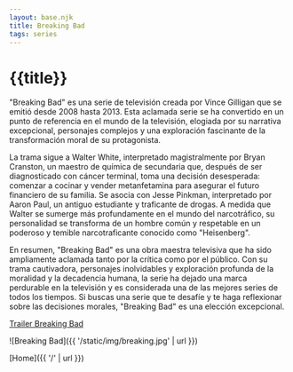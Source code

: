 ```yaml
---
layout: base.njk
title: Breaking Bad
tags: series
---
```


# {{title}}

"Breaking Bad" es una serie de televisión creada por Vince Gilligan que se emitió desde 2008 hasta 2013. Esta aclamada serie se ha convertido en un punto de referencia en el mundo de la televisión, elogiada por su narrativa excepcional, personajes complejos y una exploración fascinante de la transformación moral de su protagonista.

La trama sigue a Walter White, interpretado magistralmente por Bryan Cranston, un maestro de química de secundaria que, después de ser diagnosticado con cáncer terminal, toma una decisión desesperada: comenzar a cocinar y vender metanfetamina para asegurar el futuro financiero de su familia. Se asocia con Jesse Pinkman, interpretado por Aaron Paul, un antiguo estudiante y traficante de drogas. A medida que Walter se sumerge más profundamente en el mundo del narcotráfico, su personalidad se transforma de un hombre común y respetable en un poderoso y temible narcotraficante conocido como "Heisenberg".

En resumen, "Breaking Bad" es una obra maestra televisiva que ha sido ampliamente aclamada tanto por la crítica como por el público. Con su trama cautivadora, personajes inolvidables y exploración profunda de la moralidad y la decadencia humana, la serie ha dejado una marca perdurable en la televisión y es considerada una de las mejores series de todos los tiempos. Si buscas una serie que te desafíe y te haga reflexionar sobre las decisiones morales, "Breaking Bad" es una elección excepcional.

[Trailer Breaking Bad](https://www.youtube.com/watch?v=HhesaQXLuRY&ab_channel=TrailerBlend)

![Breaking Bad]({{ '/static/img/breaking.jpg' | url }})

[Home]({{ '/' | url }})

